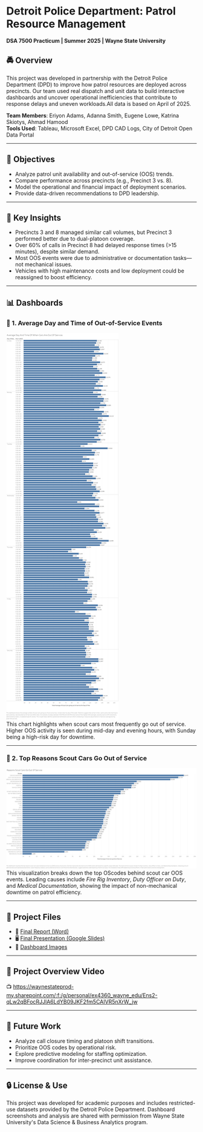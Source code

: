 # Detroit Police Department: Patrol Resource Management  
**DSA 7500 Practicum | Summer 2025 | Wayne State University**

## 🚔 Overview
This project was developed in partnership with the Detroit Police Department (DPD) to improve how patrol resources are deployed across precincts. Our team used real dispatch and unit data to build interactive dashboards and uncover operational inefficiencies that contribute to response delays and uneven workloads.All data is based on April of 2025.

**Team Members**: Eriyon Adams, Adanna Smith, Eugene Lowe, Katrina Skiotys, Ahmad Hamood  
**Tools Used**: Tableau, Microsoft Excel, DPD CAD Logs, City of Detroit Open Data Portal

---

## 🎯 Objectives
- Analyze patrol unit availability and out-of-service (OOS) trends.
- Compare performance across precincts (e.g., Precinct 3 vs. 8).
- Model the operational and financial impact of deployment scenarios.
- Provide data-driven recommendations to DPD leadership.

---

## 🧠 Key Insights
- Precincts 3 and 8 managed similar call volumes, but Precinct 3 performed better due to dual-platoon coverage.
- Over 60% of calls in Precinct 8 had delayed response times (>15 minutes), despite similar demand.
- Most OOS events were due to administrative or documentation tasks—not mechanical issues.
- Vehicles with high maintenance costs and low deployment could be reassigned to boost efficiency.

---

## 📊 Dashboards

### 🔹 1. Average Day and Time of Out-of-Service Events
![Day & Time OOS](https://github.com/Eriyon24/dpd-patrol-resource-management/blob/main/dashboards/Day_time%20oos.png)  
This chart highlights when scout cars most frequently go out of service. Higher OOS activity is seen during mid-day and evening hours, with Sunday being a high-risk day for downtime.

---

### 🔹 2. Top Reasons Scout Cars Go Out of Service
![Reasons for OOS](https://github.com/Eriyon24/dpd-patrol-resource-management/blob/main/dashboards/Patrol%20Shift%20Risk.png)  
This visualization breaks down the top OScodes behind scout car OOS events. Leading causes include *Fire Rig Inventory*, *Duty Officer on Duty*, and *Medical Documentation*, showing the impact of non-mechanical downtime on patrol efficiency.

---

## 📂 Project Files

- 📄 [Final Report (Word)](https://github.com/Eriyon24/dpd-patrol-resource-management/blob/main/Practicum%20Report.docx)
- 🖥️ [Final Presentation (Google Slides)](https://docs.google.com/presentation/d/10XCMmuel8z4Y61ADDvmU6hUkgM1fkMcjE4c3dDhfTqE/edit?usp=sharing)
- 📁 [Dashboard Images](https://github.com/Eriyon24/dpd-patrol-resource-management/tree/main/dashboards)

---

## 🎥 Project Overview Video
📺 https://waynestateprod-my.sharepoint.com/:f:/g/personal/ex4360_wayne_edu/Ens2-qLw2qBFocRJJlA6LdYB09JKF2fm5CAIVR5nXrW_jw

---

## 🔄 Future Work
- Analyze call closure timing and platoon shift transitions.
- Prioritize OOS codes by operational risk.
- Explore predictive modeling for staffing optimization.
- Improve coordination for inter-precinct unit assistance.

---

## 🔒 License & Use
This project was developed for academic purposes and includes restricted-use datasets provided by the Detroit Police Department. Dashboard screenshots and analysis are shared with permission from Wayne State University's Data Science & Business Analytics program.

